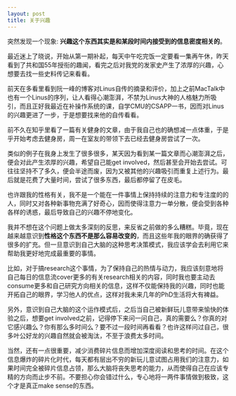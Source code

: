 ```yaml
---
layout: post
title: 关于兴趣
---
```



突然发现一个现象: **兴趣这个东西其实是和某段时间内接受到的信息密度相关的**。

最近迷上了晓说，开始从第一期补起，每天中午吃完饭一定要看一集再午休，昨天看到了共和国55年授衔的趣闻，看完之后对我党的发家史产生了浓厚的兴趣，心想要去找一些史料传记来看看。

前天在多看里看到阮一峰的博客对Linus自传的摘录和评价，加上之前MacTalk中也有一个Linus的序列，让人看得心潮澎湃，不禁为Linus大神的人格魅力所吸引，而且正好我最近在补操作系统的课，自学CMU的CSAPP一书，因而对Linus的兴趣更进了一步，于是想要找来他的自传看看。

前不久在知乎里看了一篇有关健身的文章，由于我自己也的确想减一点体重，于是乎开始考虑去健身房，周一在室友的带领下去已经去健身房尝试了一次。

类似的例子在我身上发生了很多很多，某天因为看到某一篇文章而心潮澎湃之后，便会对此产生浓厚的兴趣，希望自己能get involved，然后甚至会开始去尝试。可往往坚持不了多久，便会半途而废，因为又被其他的兴趣吸引而重复上述行为。最后就是花费了大量时间，尝试了很多东西，最后都停留了在皮毛。

也许跟我的性格有关，我不是一个能在一件事情上保持持续的注意力和专注度的的人，同时又对各种新事物充满了好奇心，因而使得注意力一单分散，便会受到各种各样的诱惑，最后导致自己的兴趣不停地变化。

我并不想在这个问题上做太多深刻的反思，来反省之前做的多么糟糕。毕竟，现在越来越意识到**性格这个东西不是那么容易改变的**，而且这些年我的眼界的确获得了很多的扩充。但一旦意识到自己大脑的这种思考决策模式，我应该学会去利用它来帮助我更好地完成最重要的事情。

比如，对于搞research这个事情，为了保持自己的热情与动力，我应该刻意地将自己每日的信息流cover更多的有关research相关的内容，同时我也要主动去consume更多和自己研究方向相关的信息，这样不仅能保持我的兴趣，同时也能开拓自己的眼界，学习他人的优点，这样对我未来几年的PhD生活将大有裨益。

另外，意识到自己大脑的这个运作模式后，之后当自己被新鲜玩儿意带来愉快的体验之后，想要get involved之前，记得停下来问一问自己，真的需要么？你真的对它感兴趣么？你有那么多时间么？要不过一段时间再看看？也许这样问过自己，很多叶公好龙的兴趣自然就会被淘汰，不至于浪费太多时间。

当然，还有一点很重要，减少消费碎片信息而增加深度阅读和思考的时间。在这个信息爆炸的碎片化时代，每天都有层出不穷的新玩儿意试图占用我们的注意力，如果时间完全被碎片信息占领，那么大脑将丧失思考的能力，从而使得自己在应该专精的方向而止步不前。不要担心你会错过什么，专心地将一两件事情做到极致，这个才是真正make sense的东西。